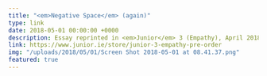 ```yaml
---
title: "<em>Negative Space</em> (again)"
type: link
date: 2018-05-01 00:00:00 +0000
description: Essay reprinted in <em>Junior</em> 3 (Empathy), April 2018
link: https://www.junior.ie/store/junior-3-empathy-pre-order
img: "/uploads/2018/05/01/Screen Shot 2018-05-01 at 08.41.37.png"
featured: true
---
```

